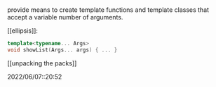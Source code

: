 # 
provide means to create template functions and template classes that accept a variable number of arguments.

[[ellipsis]]:
```c++
template<typename... Args>
void showList(Args... args) { ... }
```

[[unpacking the packs]]



2022/06/07::20:52
